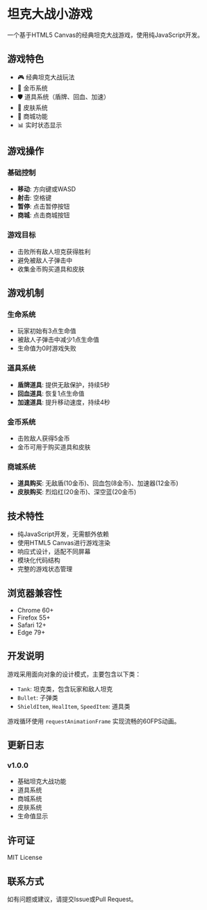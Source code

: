 # 坦克大战小游戏

一个基于HTML5 Canvas的经典坦克大战游戏，使用纯JavaScript开发。

## 游戏特色

- 🎮 经典坦克大战玩法
- 💎 金币系统
- 🛡️ 道具系统（盾牌、回血、加速）
- 🎨 皮肤系统
- 🏪 商城功能
- 📊 实时状态显示

## 游戏操作

### 基础控制
- **移动**: 方向键或WASD
- **射击**: 空格键
- **暂停**: 点击暂停按钮
- **商城**: 点击商城按钮

### 游戏目标
- 击败所有敌人坦克获得胜利
- 避免被敌人子弹击中
- 收集金币购买道具和皮肤

## 游戏机制

### 生命系统
- 玩家初始有3点生命值
- 被敌人子弹击中减少1点生命值
- 生命值为0时游戏失败

### 道具系统
- **盾牌道具**: 提供无敌保护，持续5秒
- **回血道具**: 恢复1点生命值
- **加速道具**: 提升移动速度，持续4秒

### 金币系统
- 击败敌人获得5金币
- 金币可用于购买道具和皮肤

### 商城系统
- **道具购买**: 无敌盾(10金币)、回血包(8金币)、加速器(12金币)
- **皮肤购买**: 烈焰红(20金币)、深空蓝(20金币)

## 技术特性

- 纯JavaScript开发，无需额外依赖
- 使用HTML5 Canvas进行游戏渲染
- 响应式设计，适配不同屏幕
- 模块化代码结构
- 完整的游戏状态管理

## 浏览器兼容性

- Chrome 60+
- Firefox 55+
- Safari 12+
- Edge 79+

## 开发说明

游戏采用面向对象的设计模式，主要包含以下类：
- `Tank`: 坦克类，包含玩家和敌人坦克
- `Bullet`: 子弹类
- `ShieldItem`, `HealItem`, `SpeedItem`: 道具类

游戏循环使用 `requestAnimationFrame` 实现流畅的60FPS动画。

## 更新日志

### v1.0.0
- 基础坦克大战功能
- 道具系统
- 商城系统
- 皮肤系统
- 生命值显示

## 许可证

MIT License

## 联系方式

如有问题或建议，请提交Issue或Pull Request。 
